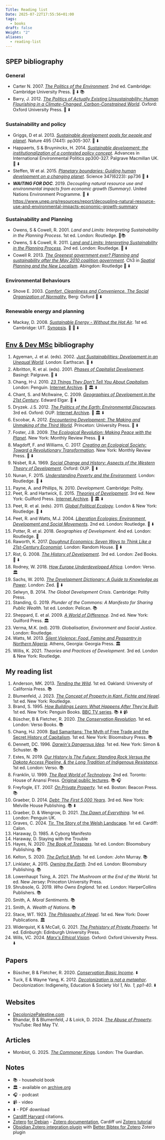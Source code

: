 ```yaml
---
Title: Reading list
Date: 2025-07-22T17:55:56+01:00
tags:
  - books
draft: false
Weight: "2"
aliases:
  - reading-list
---
```

## SPEP bibliography
### General
- Carter N. 2007. *[The Politics of the Environment](https://f001.backblazeb2.com/file/jakerMSc/Carter_The-Politics-of+-the-Environment_2007.pdf)*. 2nd ed. Cambridge: Cambridge University Press. 📕 ⬇️ 📚
- Barry, J. 2012. *[The Politics of Actually Existing Unsustainability: Human Flourishing in a Climate-Changed, Carbon-Constrained World](https://f001.backblazeb2.com/file/jakerMSc/Barry-Politics-Actually-Existing-Unsustainability.pdf)*. Oxford: Oxford University Press. 📕 ⬇️
### Sustainability and policy
- Griggs, D et al. 2013. *[Sustainable development goals for people and planet](https://f001.backblazeb2.com/file/jakerMSc/griggs_sustainable-development-goals-for-people-and-planet_2013.pdf)*. Nature 495 (7441): pp305-307. 📄 ⬇️
- Happaerts, S & Bruyninckx, H. 2014. *[Sustainable development: the institutionalization of a contested policy concept](https://f001.backblazeb2.com/file/jakerMSc/happaerts_sustainable-development_the_institutionalization-of-a-contested-policy-concept_2014.pdf)*. Advances in International Environmental Politics pp300-327. Palgrave Macmillan UK. 📄 ⬇️
- Steffen, W et al. 2015. *[Planetary boundaries: Guiding human development on a changing planet](https://f001.backblazeb2.com/file/jakerMSc/steffen_planetary-boundaries_guiding-human-development-on-a-changing-planet.pdf)*. Science 347(6223): pp736 📄 ⬇️
- ***WAITING FOR DOC***. 2019. *Decoupling natural resource use and environmental impacts from economic growth (Summary)*. United Nations Environment Programme. 📄 ⬇️ https://www.unep.org/resources/report/decoupling-natural-resource-use-and-environmental-impacts-economic-growth-summary
### Sustainability and Planning
- Owens, S & Cowell, R. 2001. *Land and Limits: Interpreting Sustainability in the Planning Process*. 1st ed. London: Routledge. 📕📚
- Owens, S & Cowell, R. 2011. [*Land and Limits: Interpreting Sustainability in the Planning Process*](https://f001.backblazeb2.com/file/jakerMSc/Owens-Cowell_Land-and-Limits_2011.pdf). 2nd ed. London: Routledge. 📕 ⬇️
- Cowell R. 2013. *[The Greenest government ever? Planning and sustainability after the May 2010 coalition government](https://doi.org/10.4324/9781315541051-3)*. Ch3 in *[Spatial Planning and the New Localism](https://f001.backblazeb2.com/file/jakerMSc/Haughton_Spatial-Planning-and-the-New-Localism_2009.pdf)*. Abingdon: Routledge 📄 ⬇️
### Environmental Behaviours
- Shove E. 2003. *[Comfort, Cleanliness and Convenience. The Social Organization of Normality](https://f001.backblazeb2.com/file/jakerMSc/Shove_Comfort-Cleanliness-and-Convenience_The-Social-Organization-of-Normality_2003.pdf)*, Berg: Oxford 📕 ⬇️
### Renewable energy and planning
- Mackay, D. 2008. *[Sustainable Energy - Without the Hot Air](https://f001.backblazeb2.com/file/jakerMSc/Sustainable-Energy_Without-the-Hot-Air.pdf)*. 1st ed. Cambridge: UIT. [Synopsis](https://f001.backblazeb2.com/file/jakerMSc/Sustainable-Energy_Without-the-Hot-Air_synopsis.pdf). 📕 📄 ⬇️ 
## [Env & Dev MSc](https://www.cardiff.ac.uk/study/postgraduate/taught/courses/course/environment-and-development-msc) bibliography
1. Agyeman, J. et al. (eds). 2002. *[Just Sustainabilities: Development in an Unequal World](https://f001.backblazeb2.com/file/jakerMSc/Agyeman_Just+Sustainabilities_2002.pdf)*. London: Earthscan. 📕 ⬇️ 
2. Albritton, R. et al. (eds). 2001. *[Phases of Capitalist Development](https://f001.backblazeb2.com/file/jakerMSc/Albritton_Phases-of-Capitalist-Development_2001.pdf)*. Basingt: Palgrave. 📕 ⬇️
3. Chang, H-J. 2010. *[23 Things They Don’t Tell You About Capitalism](https://f001.backblazeb2.com/file/jakerMSc/Chang_23-Things-They-Don't-Tell-You-About-Capitalism_2010.pdf)*. London: Penguin. [Internet Archive](https://archive.org/details/23thingstheydont0000chan). 📕 🏛️ ⬇️
4. Chant, S. and Mcllwaine, C. 2009. *[Geographies of Development in the 21st Century](https://f001.backblazeb2.com/file/jakerMSc/Chant_Geographies-of-Development-in-the-21st-Century_2009.pdf)*. Edward Elgar. 📕 ⬇️
5. Dryzek. J.S. 2012. *[The Politics of the Earth: Environmental Discourses](https://f001.backblazeb2.com/file/jakerMSc/Dryzek_The-Politics-of-the-Earth_2013.pdf)*. 3rd ed. Oxford: OUP. [Internet Archive](https://archive.org/details/politicsofearthe0000dryz). 📕 🏛️ ⬇️
6. Escobar, A. 2012. *[Encountering Development: The Making and Unmaking of the Third World](https://f001.backblazeb2.com/file/jakerMSc/Escobar_Encountering-Development_2011.pdf)*. Princeton: University Press. 📕 ⬇️
7. Foster, J.B. 2009. *[The Ecological Revolution: Making Peace with the Planet](https://f001.backblazeb2.com/file/jakerMSc/Foster_The-Ecological-Revolution_2009.pdf)*. New York: Monthly Review Press. 📄 ⬇️
8. Magdoff, F. and Williams, C. 2017. *[Creating an Ecological Society: Toward a Revolutionary Transformation](https://f001.backblazeb2.com/file/jakerMSc/Magdoff_Creating-an-ecological-society_2017.pdf)*. New York: Monthly Review Press.  📕 ⬇️
9. Nisbet, R.A. 1969. *[Social Change and History: Aspects of the Western Theory of Development](https://f001.backblazeb2.com/file/jakerMSc/Nisbet_Social-Change-and-History_1969.pdf)*. Oxford: OUP. 📄 ⬇️
10. Nunan, F. 2015. *[Understanding Poverty and the Environment](https://f001.backblazeb2.com/file/jakerMSc/Nunan_Understanding-Poverty-and-the-Environment_2015.pdf)*. London: Routledge. 📄 ⬇️
11. Payne, A. and Phillips, N. 2010. *Development*. Cambridge: Polity. 
12. Peet, R. and Hartwick, E. 2015. *[Theories of Development](https://f001.backblazeb2.com/file/jakerMSc/Peet_Theories-of-Development_2015.pdf)*. 3rd ed. New York: Guilford Press. [Internet Archive](https://archive.org/details/theoriesofdevelo0000peet). 📕 🏛️ ⬇️
13. Peet, R. et al. (eds). 2011. *[Global Political Ecology](https://f001.backblazeb2.com/file/jakerMSc/Peet_Global-Political-Ecology_2011.pdf)*. London & New York: Routledge. 📄 ⬇️
14. Peet, R. and Watts, M.J. 2004. *[Liberation Ecologies: Environment, Development and Social Movements](https://f001.backblazeb2.com/file/jakerMSc/Peet_Liberation-Ecologies_2004.pdf)*. 2nd ed. London: Routledge. 📄 ⬇️
15. Potter, R. et al. 2018. *Geographies of Development*. 4nd ed. London: Routledge. 📄
16. Raworth, K. 2017. *[Doughnut Economics: Seven Ways to Think Like a 21st-Century Economist](https://f001.backblazeb2.com/file/jakerMSc/Raworth_Doughnut+economics_2017.pdf)*. London: Random House. 📄 ⬇️
17. Rist, G. 2008. *[The History of Development](https://f001.backblazeb2.com/file/jakerMSc/Rist_The-History-of-Development_2008.pdf)*. 3rd ed. London: Zed Books. 📄 ⬇️
18. Rodney, W. 2018. *[How Europe Underdeveloped Africa](https://archive.org/details/how-europe-underdeveloped-africa-by-walter-rodney-2018/page/n7/mode/1up)*. London: Verso. 🏛️
19. Sachs, W. 2010. *[The Development Dictionary: A Guide to Knowledge as Power](https://f001.backblazeb2.com/file/jakerMSc/development-dictionary-guide-to-knowledge-as-power.pdf)*. London: Zed. 📄 ⬇️
20. Selwyn, B. 2014. *The Global Development Crisis*. Cambridge: Polity Press. 
21. Standing, G. 2019. *Plunder of the Commons: A Manifesto for Sharing Public Wealth*. 1st ed. London: Pelican. 📚
22. Sheppard, E. et al. 2009. *[A World of Difference](https://archive.org/details/worldofdifferenc0000unse_k9n7)*. 2nd ed. New York: Guilford Press. 🏛️
23. Verma, M.K. (ed). 2019. *Globalisation, Environment and Social Justice*. London: Routledge.
24. Watts, M. 2013. *[Silent Violence: Food, Famine and Peasantry in Northern Nigeria](https://archive.org/details/silentviolencefo0000watt)*. Athens, Georgia: Georgia Press. 🏛️
25. Willis, K. 2021. *Theories and Practices of Development*. 3rd ed. London & New York: Routledge.
## My reading list
1. Anderson, MK. 2013. *[Tending the Wild](https://tendingthewild.com/tending-the-wild/)*. 1st ed. Oakland: University of California Press. 📚
2. Blumenfeld, J. 2023. *[The Concept of Property in Kant, Fichte and Hegel](https://www.taylorfrancis.com/books/mono/10.4324/9781003439745/concept-property-kant-fichte-hegel-jacob-blumenfeld)*. 1st ed. New York: Routledge.
3. Brand, S. 1995. *[How Buildings Learn: What Happens After They‘re Built](https://f001.backblazeb2.com/file/jakerMSc/Brand_How-Buildings-Learn_1995.pdf)*. 1st ed. New York: Penguin Books. [BBC TV series](https://www.youtube.com/playlist?list=PLvbRLItdRoVJzBR1PtPEoPY9gz5zSpjVh). 📚 ⬇️ 📹
4. Büscher, B & Fletcher, R. 2020. *[The Conservation Revolution](https://www.convivialconservation.com/publications/the-book/)*. 1st ed. London: Verso Books. 📚 
5. Chang, HJ. 2009. [Bad Samaritans: The Myth of Free Trade and the Secret History of Capitalism](https://en.wikipedia.org/wiki/Bad_Samaritans_(book)). 1st ed. New York: Bloomsbury Press. 📚
6. Dennett, DC. 1996. *[Darwin's Dangerous Idea](https://en.wikipedia.org/wiki/Darwin%27s_Dangerous_Idea)*. 1st ed. New York: Simon & Schuster. 📚
7. Estes, N. 2019. *[Our History Is The Future: Standing Rock Versus the Dakota Access Pipeline, & the Long Tradition of Indigenous Resistance](https://www.versobooks.com/en-gb/products/600-our-history-is-the-future)*. 1st ed. London: Verso. 📚
8. Franklin, U. 1999. *[The Real World of Technology](https://www.worldofbooks.com/en-gb/products/real-world-of-technology-book-ursula-franklin-9780887846366)*. 2nd ed. Toronto: House of Anansi Press. [Original public lectures](https://archive.org/details/the-real-world-of-technology). 📚 🎧
9. Freyfogle, ET. 2007. *[On Private Property](https://archive.org/details/onprivatepropert0000frey)*. 1st ed. Boston: Beacon Press. 📚
10. Graeber, D. 2014. *[Debt: The First 5,000 Years](https://f001.backblazeb2.com/file/jakerMSc/graeber-wengrow_the-dawn-of-everything_farrar-straus-giroux_2021.pdf)*. 3rd ed. New York: Melville House Publishing. 📚 ⬇️
11. Graeber, D. & Wengrow, D. 2021. *[The Dawn of Everything](https://archive.org/details/the-dawn-of-everything-a-new-history-of-humanity-david-graeber-david-wengrow-lon)*. 1st ed. London: Penguin UK.
12. Graves, C. 2024. [Tir. The Story of the Welsh Landscape](https://carwyngraves.com/tir-the-story-of-the-welsh-landscape/). 1st ed. Cardiff: Calon.
13. Haraway, D. 1985. A Cyborg Manifesto
14. Haraway, D. Staying with the Trouble
15. Hayes, N. 2020. *[The Book of Trespass](https://www.bloomsbury.com/uk/book-of-trespass-9781526604729/)*. 1st ed. London: Bloomsbury Publishing. 📚
16. Kelton, S. 2020. *[The Deficit Myth](https://stephaniekelton.com/book/)*. 1st ed. London: John Murray. 📚 
17. Linklater, A. 2015. *[Owning the Earth](https://www.bloomsbury.com/uk/owning-the-earth-9781408855430/)*. 2nd ed. London: Bloomsbury Publishing. 📚 
18. Lowenhaupt Tsing, A. 2021. *The Mushroom at the End of the World*. 1st ed. New Jersey: Princeton University Press.
19. Shrubsole, G. 2019. *Who Owns England*. 1st ed. London: HarperCollins Publishers. 📚
20. Smith, A. *Moral Sentiments*. 📚
21. Smith, A. *Wealth of Nations*. 📚
22. Stace, WT. 1923. *[The Philosophy of Hegel](https://archive.org/details/in.ernet.dli.2015.125214/page/n5/mode/2up)*. 1st ed. New York: Dover Publications. 🏛️
23. Widerquist, K & McCall, G. 2021. [*The Prehistory of Private Property*](https://f001.backblazeb2.com/file/jakerMSc/Widerquist_The-Prehistory-of-Private-Property_2021.pdf). 1st ed. Edinburgh: Edinburgh University Press.
24. Wills, VC. 2024. *[Marx's Ethical Vision](https://f001.backblazeb2.com/file/jakerMSc/Wills_Marx's-Ethical-Vision_2024.pdf)*. Oxford: Oxford University Press. ⬇️
## Papers
- Büscher, B & Fletcher, R. 2020. *[Conservation Basic Income](https://f001.backblazeb2.com/file/jakerMSc/conservation-basic-income_fletcher-buscher-2020.pdf)*. ⬇️
- Tuck, E & Wayne Yang, K. 2012. *[Decolonization is not a metaphor](https://clas.osu.edu/sites/clas.osu.edu/files/Tuck%20and%20Yang%202012%20Decolonization%20is%20not%20a%20metaphor.pdf)*. Decolonization: Indigeneity, Education & Society *Vol 1, No. 1, pp1-­40*. ⬇️
## Websites
- [DecolonizePalestine.com](https://decolonizepalestine.com)
- Bhandar, B & Blumenfeld, J & Loick, D. 2024. [*The Abuse of Property*](https://www.youtube.com/watch?v=NydcNinyNqs). YouTube: Red May TV. 
## Articles
- Monbiot, G. 2025. [*The Commoner Kings*](https://www.monbiot.com/2025/05/12/the-commoner-kings/). London: The Guardian.
## Notes
- 📚 - household book
- 🏛️ - available on [archive.org](https://archive.org/) 
- 🎧 - podcast
- 📹 - video
- ⬇️ - PDF download
- [Cardiff Harvard](https://xerte.cardiff.ac.uk/play_4191#page1) citations.
- [Zotero](https://www.zotero.org/) [for Debian](https://github.com/retorquere/zotero-deb) - [Zotero documentation](https://www.zotero.org/support/), Cardiff uni [Zotero tutorial](https://xerte.cardiff.ac.uk/play_14459#page1)
- [Obsidian Zotero integration plugin](https://github.com/mgmeyers/obsidian-zotero-integration) with [Better Bibtex for Zotero](https://retorque.re/zotero-better-bibtex/index.html) Zotero plugin